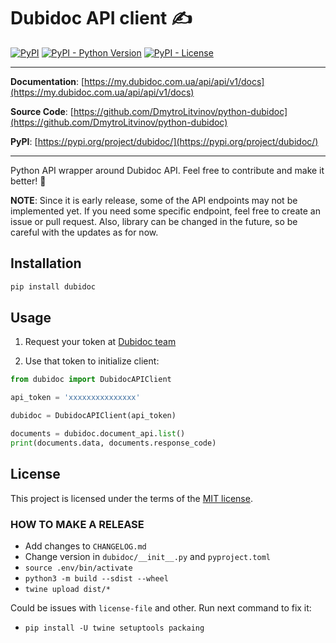 # Dubidoc API client ✍

[![PyPI](https://img.shields.io/pypi/v/dubidoc?style=flat-square)](https://pypi.python.org/pypi/dubidoc/)
[![PyPI - Python Version](https://img.shields.io/pypi/pyversions/dubidoc?style=flat-square)](https://pypi.python.org/pypi/dubidoc/)
[![PyPI - License](https://img.shields.io/pypi/l/dubidoc?style=flat-square)](https://pypi.python.org/pypi/dubidoc/)

---
**Documentation**: [https://my.dubidoc.com.ua/api/api/v1/docs](https://my.dubidoc.com.ua/api/api/v1/docs)

**Source Code**: [https://github.com/DmytroLitvinov/python-dubidoc](https://github.com/DmytroLitvinov/python-dubidoc)

**PyPI**: [https://pypi.org/project/dubidoc/](https://pypi.org/project/dubidoc/)

---

Python API wrapper around Dubidoc API. Feel free to contribute and make it better! 🚀

**NOTE**: Since it is early release, some of the API endpoints may not be implemented yet. If you need some specific endpoint, feel free to create an issue or pull request.
Also, library can be changed in the future, so be careful with the updates as for now.

## Installation

```sh
pip install dubidoc
```

## Usage

1) Request your token at [Dubidoc team](https://t.me/dmytro_dubilet/814)

2) Use that token to initialize client:

```python
from dubidoc import DubidocAPIClient

api_token = 'xxxxxxxxxxxxxxx'

dubidoc = DubidocAPIClient(api_token)

documents = dubidoc.document_api.list()
print(documents.data, documents.response_code)
```

## License

This project is licensed under the terms of the [MIT license](https://github.com/DmytroLitvinov/python-dubidoc/blob/master/LICENSE).


### HOW TO MAKE A RELEASE

* Add changes to `CHANGELOG.md`
* Change version in `dubidoc/__init__.py` and `pyproject.toml`
* `source .env/bin/activate`
* `python3 -m build --sdist --wheel`
* `twine upload dist/*`

Could be issues with `license-file` and other. Run next command to fix it:
* `pip install -U twine setuptools packaing`
